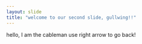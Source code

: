 ```yaml
---
layout: slide
title: "welcome to our second slide, gullwing!!"
---
```

hello, I am the cableman
use right arrow to go back!
